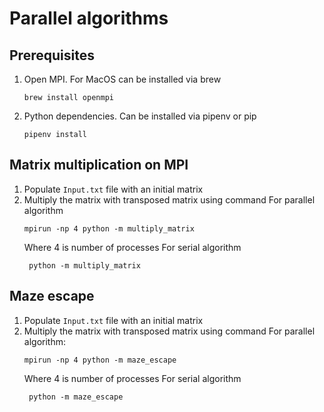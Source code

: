 # Parallel algorithms

## Prerequisites
1. Open MPI. For MacOS can be installed via brew
    ```shell script
    brew install openmpi
    ```
2. Python dependencies. Can be installed via pipenv or pip
    ```shell script
    pipenv install
    ```

## Matrix multiplication on MPI
1. Populate `Input.txt` file with an initial matrix
2. Multiply the matrix with transposed matrix using command
    For parallel algorithm
    ```shell script
    mpirun -np 4 python -m multiply_matrix
    ```
   Where 4 is number of processes
   For serial algorithm
   ```shell script
    python -m multiply_matrix
    ```

## Maze escape
1. Populate `Input.txt` file with an initial matrix
2. Multiply the matrix with transposed matrix using command
    For parallel algorithm:
    ```shell script
    mpirun -np 4 python -m maze_escape
    ```
   Where 4 is number of processes
   For serial algorithm
   ```shell script
    python -m maze_escape
    ```

